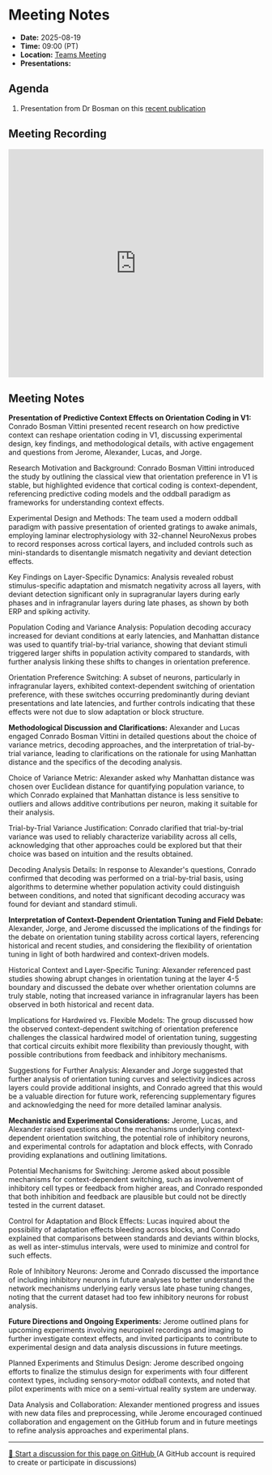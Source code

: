 # Meeting Notes
- **Date:** 2025-08-19
- **Time:** 09:00 (PT)
- **Location:** [Teams Meeting](https://teams.microsoft.com/l/meetup-join/19%3ameeting_Y2Q3MDViNGMtOTIwMC00ZjMzLTk3MjMtYWU3MDhiMzZjYmM1%40thread.v2/0?context=%7b%22Tid%22%3a%2232669cd6-737f-4b39-8bdd-d6951120d3fc%22%2c%22Oid%22%3a%229396d18b-b5cf-4bed-98a0-1cfb7dc82663%22%7d)
- **Presentations:** 

## Agenda

1. Presentation from Dr Bosman on this [recent publication](https://www.biorxiv.org/content/10.1101/2025.06.29.662227v1.abstract?%3Fcollection=)

## Meeting Recording

<iframe width="100%" height="450" src="https://www.youtube.com/embed/C6X8UWf0vSQ" title="OpenScope Predictive Processing Meeting - August 19, 2025" frameborder="0" allow="accelerometer; autoplay; clipboard-write; encrypted-media; gyroscope; picture-in-picture; web-share" allowfullscreen></iframe>

## Meeting Notes 
**Presentation of Predictive Context Effects on Orientation Coding in V1:** Conrado Bosman Vittini presented recent research on how predictive context can reshape orientation coding in V1, discussing experimental design, key findings, and methodological details, with active engagement and questions from Jerome, Alexander, Lucas, and Jorge. 

Research Motivation and Background: Conrado Bosman Vittini introduced the study by outlining the classical view that orientation preference in V1 is stable, but highlighted evidence that cortical coding is context-dependent, referencing predictive coding models and the oddball paradigm as frameworks for understanding context effects. 

Experimental Design and Methods: The team used a modern oddball paradigm with passive presentation of oriented gratings to awake animals, employing laminar electrophysiology with 32-channel NeuroNexus probes to record responses across cortical layers, and included controls such as mini-standards to disentangle mismatch negativity and deviant detection effects. 

Key Findings on Layer-Specific Dynamics: Analysis revealed robust stimulus-specific adaptation and mismatch negativity across all layers, with deviant detection significant only in supragranular layers during early phases and in infragranular layers during late phases, as shown by both ERP and spiking activity. 

Population Coding and Variance Analysis: Population decoding accuracy increased for deviant conditions at early latencies, and Manhattan distance was used to quantify trial-by-trial variance, showing that deviant stimuli triggered larger shifts in population activity compared to standards, with further analysis linking these shifts to changes in orientation preference. 

Orientation Preference Switching: A subset of neurons, particularly in infragranular layers, exhibited context-dependent switching of orientation preference, with these switches occurring predominantly during deviant presentations and late latencies, and further controls indicating that these effects were not due to slow adaptation or block structure. 


**Methodological Discussion and Clarifications:** Alexander and Lucas engaged Conrado Bosman Vittini in detailed questions about the choice of variance metrics, decoding approaches, and the interpretation of trial-by-trial variance, leading to clarifications on the rationale for using Manhattan distance and the specifics of the decoding analysis. 

Choice of Variance Metric: Alexander asked why Manhattan distance was chosen over Euclidean distance for quantifying population variance, to which Conrado explained that Manhattan distance is less sensitive to outliers and allows additive contributions per neuron, making it suitable for their analysis. 

Trial-by-Trial Variance Justification: Conrado clarified that trial-by-trial variance was used to reliably characterize variability across all cells, acknowledging that other approaches could be explored but that their choice was based on intuition and the results obtained. 

Decoding Analysis Details: In response to Alexander's questions, Conrado confirmed that decoding was performed on a trial-by-trial basis, using algorithms to determine whether population activity could distinguish between conditions, and noted that significant decoding accuracy was found for deviant and standard stimuli. 


**Interpretation of Context-Dependent Orientation Tuning and Field Debate:** Alexander, Jorge, and Jerome discussed the implications of the findings for the debate on orientation tuning stability across cortical layers, referencing historical and recent studies, and considering the flexibility of orientation tuning in light of both hardwired and context-driven models. 

Historical Context and Layer-Specific Tuning: Alexander referenced past studies showing abrupt changes in orientation tuning at the layer 4-5 boundary and discussed the debate over whether orientation columns are truly stable, noting that increased variance in infragranular layers has been observed in both historical and recent data. 

Implications for Hardwired vs. Flexible Models: The group discussed how the observed context-dependent switching of orientation preference challenges the classical hardwired model of orientation tuning, suggesting that cortical circuits exhibit more flexibility than previously thought, with possible contributions from feedback and inhibitory mechanisms. 

Suggestions for Further Analysis: Alexander and Jorge suggested that further analysis of orientation tuning curves and selectivity indices across layers could provide additional insights, and Conrado agreed that this would be a valuable direction for future work, referencing supplementary figures and acknowledging the need for more detailed laminar analysis. 


**Mechanistic and Experimental Considerations:** Jerome, Lucas, and Alexander raised questions about the mechanisms underlying context-dependent orientation switching, the potential role of inhibitory neurons, and experimental controls for adaptation and block effects, with Conrado providing explanations and outlining limitations. 

Potential Mechanisms for Switching: Jerome asked about possible mechanisms for context-dependent switching, such as involvement of inhibitory cell types or feedback from higher areas, and Conrado responded that both inhibition and feedback are plausible but could not be directly tested in the current dataset. 

Control for Adaptation and Block Effects: Lucas inquired about the possibility of adaptation effects bleeding across blocks, and Conrado explained that comparisons between standards and deviants within blocks, as well as inter-stimulus intervals, were used to minimize and control for such effects. 

Role of Inhibitory Neurons: Jerome and Conrado discussed the importance of including inhibitory neurons in future analyses to better understand the network mechanisms underlying early versus late phase tuning changes, noting that the current dataset had too few inhibitory neurons for robust analysis. 


**Future Directions and Ongoing Experiments:** Jerome outlined plans for upcoming experiments involving neuropixel recordings and imaging to further investigate context effects, and invited participants to contribute to experimental design and data analysis discussions in future meetings. 

Planned Experiments and Stimulus Design: Jerome described ongoing efforts to finalize the stimulus design for experiments with four different context types, including sensory-motor oddball contexts, and noted that pilot experiments with mice on a semi-virtual reality system are underway. 

Data Analysis and Collaboration: Alexander mentioned progress and issues with new data files and preprocessing, while Jerome encouraged continued collaboration and engagement on the GitHub forum and in future meetings to refine analysis approaches and experimental plans. 

<!-- DISCUSSION_LINK_START -->
<div class="discussion-link">
    <hr>
    <p>
        <a href="https://github.com/allenneuraldynamics/openscope-community-predictive-processing/discussions/new?category=q-a&title=Discussion%3A%20meetings/2025-08-19" target="_blank">
            💬 Start a discussion for this page on GitHub
        </a>
        <span class="note">(A GitHub account is required to create or participate in discussions)</span>
    </p>
</div>
<!-- DISCUSSION_LINK_END -->
